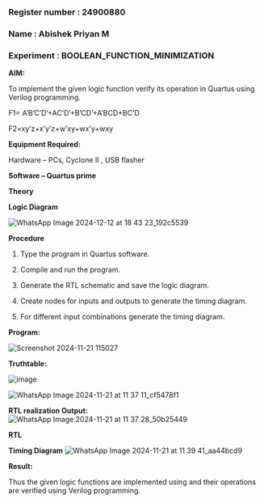 ### Register number : 24900880
### Name : Abishek Priyan M
### Experiment : BOOLEAN_FUNCTION_MINIMIZATION

**AIM:**

To implement the given logic function verify its operation in Quartus using Verilog programming.

F1= A’B’C’D’+AC’D’+B’CD’+A’BCD+BC’D 

F2=xy’z+x’y’z+w’xy+wx’y+wxy

**Equipment Required:**

Hardware – PCs, Cyclone II , USB flasher

**Software – Quartus prime**

**Theory**


**Logic Diagram**

![WhatsApp Image 2024-12-12 at 18 43 23_192c5539](https://github.com/user-attachments/assets/e853c371-f288-4284-a017-175e56f20d5e)


**Procedure**

1.	Type the program in Quartus software.

2.	Compile and run the program.

3.	Generate the RTL schematic and save the logic diagram.

4.	Create nodes for inputs and outputs to generate the timing diagram.

5.	For different input combinations generate the timing diagram.


**Program:**

![Screenshot 2024-11-21 115027](https://github.com/user-attachments/assets/36056715-5149-42c4-9c5e-ad235c1cb27b)

**Truthtable:**

![image](https://github.com/user-attachments/assets/20453e89-c853-4268-96af-641f6bcd698a)

![WhatsApp Image 2024-11-21 at 11 37 11_cf5478f1](https://github.com/user-attachments/assets/dea62550-6a6e-4266-af5c-1224e8b310d5)



**RTL realization Output:**
![WhatsApp Image 2024-11-21 at 11 37 28_50b25449](https://github.com/user-attachments/assets/e875f7e8-65de-49db-b3c4-21aa39e65297)

**RTL**

**Timing Diagram**
![WhatsApp Image 2024-11-21 at 11 39 41_aa44bcd9](https://github.com/user-attachments/assets/80b7a8bb-1d77-4ad2-bfb1-a20952def3de)

**Result:**

Thus the given logic functions are implemented using and their operations are verified using Verilog programming.

